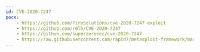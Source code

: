 ```yaml
---
id: CVE-2020-7247
pocs:
    - https://github.com/FiroSolutions/cve-2020-7247-exploit
    - https://github.com/r0lh/CVE-2020-7247
    - https://github.com/superzerosec/cve-2020-7247
    - https://raw.githubusercontent.com/rapid7/metasploit-framework/master/modules/exploits/unix/smtp/opensmtpd_mail_from_rce.rb
---
```

